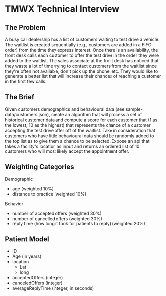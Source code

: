 # TMWX Technical Interview

## The Problem

A busy car dealership has a list of customers waiting to test drive a vehicle. The waitlist is created sequentially (e.g., customers are added in a FIFO order) from the time they express interest. Once there is an availability, the front desk calls each customer to offer the test drive in the order they were added to the waitlist. The sales associate at the front desk has noticed that they waste a lot of time trying to contact customers from the waitlist since they're often not available, don't pick up the phone, etc. They would like to generate a better list that will increase their chances of reaching a customer in the first few calls.

## The Brief

Given customers demographics and behavioural data (see sample-data/customers.json), create an algorithm that will process a set of historical customer data and compute a score for each customer that (1 as the lowest, 10 as the highest) that represents the chance of a customer accepting the test drive offer off of the waitlist. Take in consideration that customers who have little behavioural data should be randomly added to the top list as to give them a chance to be selected. Expose an api that takes a facility's location as input and returns an ordered list of 10 customers who will most likely accept the appointment offer.

## Weighting Categories

Demographic

- age  (weighted 10%)
- distance to practice (weighted 10%)

Behavior

- number of accepted offers (weighted 30%)
- number of cancelled offers (weighted 30%)
- reply time (how long it took for patients to reply) (weighted 20%)

## Patient Model

- ID
- Age (in years)
- location
  - Lat
  - long
- acceptedOffers (integer)
- canceledOffers (integer)
- averageReplyTime (integer, in seconds)
